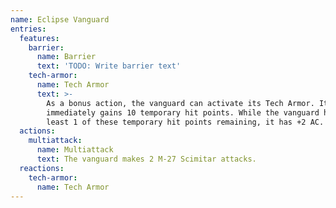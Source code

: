 ```yaml
---
name: Eclipse Vanguard
entries:
  features:
    barrier:
      name: Barrier
      text: 'TODO: Write barrier text'
    tech-armor:
      name: Tech Armor
      text: >-
        As a bonus action, the vanguard can activate its Tech Armor. It
        immediately gains 10 temporary hit points. While the vanguard has at
        least 1 of these temporary hit points remaining, it has +2 AC.
  actions:
    multiattack:
      name: Multiattack
      text: The vanguard makes 2 M-27 Scimitar attacks.
  reactions:
    tech-armor:
      name: Tech Armor
---
```

